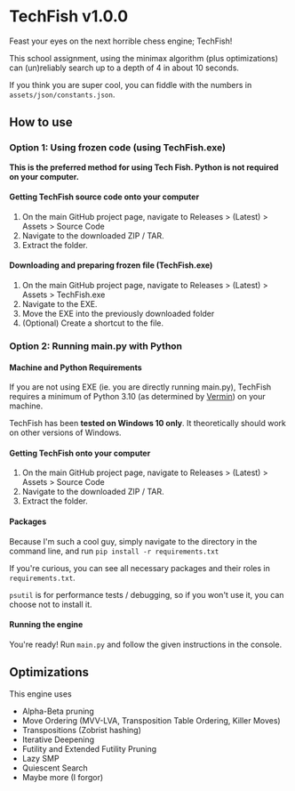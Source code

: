 # TechFish v1.0.0

Feast your eyes on the next horrible chess engine; TechFish!

This school assignment, using the minimax algorithm (plus optimizations) can (un)reliably search up to a depth of 4 in about 10 seconds.

If you think you are super cool, you can fiddle with the numbers in `assets/json/constants.json`.

## How to use

### Option 1: Using frozen code (using TechFish.exe) 

**This is the preferred method for using Tech Fish. Python is not required on your computer.**

#### Getting TechFish source code onto your computer

1. On the main GitHub project page, navigate to Releases > (Latest) > Assets > Source Code
2. Navigate to the downloaded ZIP / TAR.
3. Extract the folder.

#### Downloading and preparing frozen file (TechFish.exe)

1. On the main GitHub project page, navigate to Releases > (Latest) > Assets > TechFish.exe
2. Navigate to the EXE.
3. Move the EXE into the previously downloaded folder
4. (Optional) Create a shortcut to the file.


### Option 2: Running main.py with Python

#### Machine and Python Requirements

If you are not using EXE (ie. you are directly running main.py), TechFish requires a minimum of Python 3.10 
(as determined by [Vermin](https://github.com/netromdk/vermin)) on your machine. 

TechFish has been **tested on Windows 10 only**. It theoretically should work on other versions of Windows.

#### Getting TechFish onto your computer

1. On the main GitHub project page, navigate to Releases > (Latest) > Assets > Source Code
2. Navigate to the downloaded ZIP / TAR.
3. Extract the folder.

#### Packages

Because I'm such a cool guy, simply navigate to the directory in the command line, and run `pip install -r requirements.txt`

If you're curious, you can see all necessary packages and their roles in `requirements.txt`.

`psutil` is for performance tests / debugging, so if you won't use it, you can choose not to install it.

#### Running the engine

You're ready! Run `main.py` and follow the given instructions in the console.



## Optimizations

This engine uses
- Alpha-Beta pruning
- Move Ordering (MVV-LVA, Transposition Table Ordering, Killer Moves)
- Transpositions (Zobrist hashing)
- Iterative Deepening
- Futility and Extended Futility Pruning
- Lazy SMP
- Quiescent Search
- Maybe more (I forgor)
